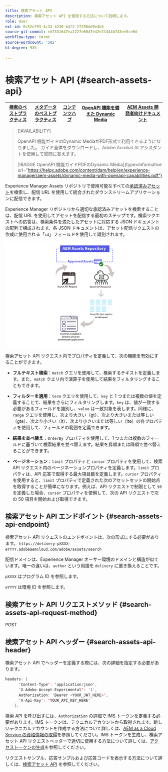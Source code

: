 ```yaml
---
title: 検索アセット API
description: 検索アセット API を使用する方法について説明します。
role: User
exl-id: 0c52e793-4c33-4230-b4f2-27296dd9e4b3
source-git-commit: ed7331647ea2227e6047e42e21444b743ee5ce6d
workflow-type: tm+mt
source-wordcount: '502'
ht-degree: 93%

---
```


# 検索アセット API {#search-assets-api}

| [検索のベストプラクティス](/help/assets/search-best-practices.md) | [メタデータのベストプラクティス](/help/assets/metadata-best-practices.md) | [コンテンツハブ](/help/assets/product-overview.md) | [OpenAPI 機能を備えた Dynamic Media](/help/assets/dynamic-media-open-apis-overview.md) | [AEM Assets 開発者向けドキュメント](https://developer.adobe.com/experience-cloud/experience-manager-apis/) |
| ------------- | --------------------------- |---------|----|-----|

>[!AVAILABILITY]
>
>OpenAPI 機能ガイドのDynamic MediaがPDF形式で利用できるようになりました。 ガイド全体をダウンロードし、Adobe Acrobat AI アシスタントを使用して質問に答えます。
>
>[!BADGE OpenAPI 機能ガイドPDFのDynamic Media]{type=Informative url="https://helpx.adobe.com/content/dam/help/en/experience-manager/aem-assets/dynamic-media-with-openapi-capabilities.pdf"}

Experience Manager Assets リポジトリで使用可能なすべての[承認済みアセット](approve-assets.md)を検索し、配信 URL を使用して統合されたダウンストリームアプリケーションに配信できます。

Experience Manager リポジトリから適切な承認済みアセットを検索することは、配信 URL を使用してアセットを配信する最初のステップです。検索リクエストへの応答は、検索条件を満たしたアセットに対応する JSON ドキュメントの配列で構成されます。各 JSON ドキュメントは、アセット配信リクエストの作成に使用される「`id`」フィールドを使用して識別されます。

![直接バイナリアップロードプロトコルの概要](assets/search-assets-api-overview.png)

検索アセット API リクエスト内でプロパティを定義して、次の機能を有効にすることができます。

* **フルテキスト検索**：`match` クエリを使用して、検索するテキストを定義します。また、`match` クエリ内で演算子を使用して結果をフィルタリングすることもできます。

* **フィルターを適用**：`term` クエリを使用して、`key` と 1 つまたは複数の値を定義することで、結果をさらにフィルタリングします。`key` は、値が一致する必要があるフィールドを識別し、`value` は一致対象を表します。同様に、`range` クエリを使用し、次より大きい（gt）、次より大きいまたは等しい（gte）、次より小さい（lt）、次より小さいまたは等しい（lte）の各プロパティを使用して、フィールドの範囲を定義できます。

* **結果を並べ替え**：`OrderBy` プロパティを使用して、1 つまたは複数のフィールドに基づいて検索結果を並べ替えます。結果を昇順または降順で並べ替えることができます。

* **ページネーション**：`limit` プロパティと `cursor` プロパティを使用して、検索 API リクエスト内のページネーションプロパティを定義します。`limit` プロパティは、API 応答で取得する最大項目数を定義します。`cursor` プロパティを使用すると、`limit` プロパティで定義された次のアセットセットの開始点を取得することが簡単になります。例えば、API リクエストで制限として `50` を定義した場合、`cursor` プロパティを使用して、次の API リクエストで次の 50 項目を開始および取得できます。

## 検索アセット API エンドポイント {#search-assets-api-endpoint}

検索アセット API リクエストのエンドポイントは、次の形式にする必要があります。
`https://delivery-pXXXX-eYYYY.adobeaemcloud.com/adobe/assets/search`

配信ドメインは、Experience Manager オーサー環境のドメインと構造が似ています。唯一の違いは、`author` という用語を `delivery` に置き換えることです。

`pXXXX` はプログラム ID を参照します。

`eYYYY` は環境 ID を参照します。

## 検索アセット API リクエストメソッド {#search-assets-api-request-method}

POST

## 検索アセット API ヘッダー {#search-assets-api-header}

検索アセット API でヘッダーを定義する際には、次の詳細を指定する必要があります。

```java
headers: {
      'Content-Type': 'application/json',
      'X-Adobe-Accept-Experimental': '1',
      Authorization: 'Bearer <YOUR_JWT_HERE>',
      'X-Api-Key': 'YOUR_API_KEY_HERE'
    },
```

検索 API を呼び出すには、`Authorization` の詳細で IMS トークンを定義する必要があります。IMS トークンは、テクニカルアカウントから取得されます。新しいテクニカルアカウントを作成する方法について詳しくは、[AEM as a Cloud Service の資格情報の取得](https://experienceleague.adobe.com/docs/experience-manager-cloud-service/content/implementing/developing/generating-access-tokens-for-server-side-apis.html?lang=ja#fetch-the-aem-as-a-cloud-service-credentials)を参照してください。IMS トークンを生成し、検索アセット API リクエストヘッダーで適切に使用する方法について詳しくは、[アクセストークンの生成](https://experienceleague.adobe.com/docs/experience-manager-cloud-service/content/implementing/developing/generating-access-tokens-for-server-side-apis.html?lang=ja#generating-the-access-token)を参照してください。

リクエストサンプル、応答サンプルおよび応答コードを表示する方法について詳しくは、[検索アセット API](https://adobe-aem-assets-delivery-experimental.redoc.ly/#operation/search) を参照してください。
